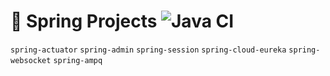 # :leaves: Spring Projects ![Java CI](https://github.com/ElinaValieva/spring-playground/workflows/Java%20CI/badge.svg?branch=master)

`spring-actuator` `spring-admin` `spring-session` `spring-cloud-eureka` `spring-websocket` `spring-ampq`
